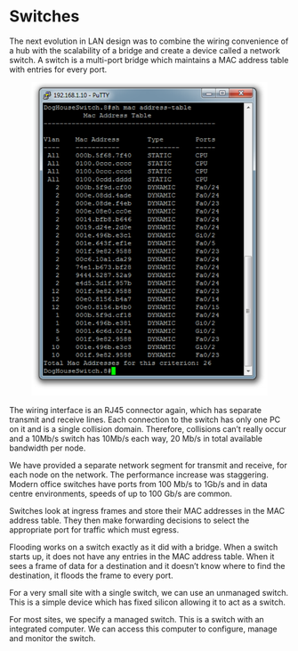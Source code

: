 # Switches

The next evolution in LAN design was to combine the wiring convenience of a hub with the scalability of a bridge and create a device called a network switch. A switch is a multi-port bridge which maintains a MAC address table with entries for every port.

<figure><img src="../.gitbook/assets/image (4) (1) (1).png" alt=""><figcaption></figcaption></figure>

The wiring interface is an RJ45 connector again, which has separate transmit and receive lines. Each connection to the switch has only one PC on it and is a single collision domain. Therefore, collisions can’t really occur and a 10Mb/s switch has 10Mb/s each way, 20 Mb/s in total available bandwidth per node.

We have provided a separate network segment for transmit and receive, for each node on the network. The performance increase was staggering. Modern office switches have ports from 100 Mb/s to 1Gb/s and in data centre environments, speeds of up to 100 Gb/s are common.

Switches look at ingress frames and store their MAC addresses in the MAC address table. They then make forwarding decisions to select the appropriate port for traffic which must egress.

Flooding works on a switch exactly as it did with a bridge. When a switch starts up, it does not have any entries in the MAC address table. When it sees a frame of data for a destination and it doesn’t know where to find the destination, it floods the frame to every port.

For a very small site with a single switch, we can use an unmanaged switch. This is a simple device which has fixed silicon allowing it to act as a switch.

For most sites, we specify a managed switch. This is a switch with an integrated computer. We can access this computer to configure, manage and monitor the switch.
